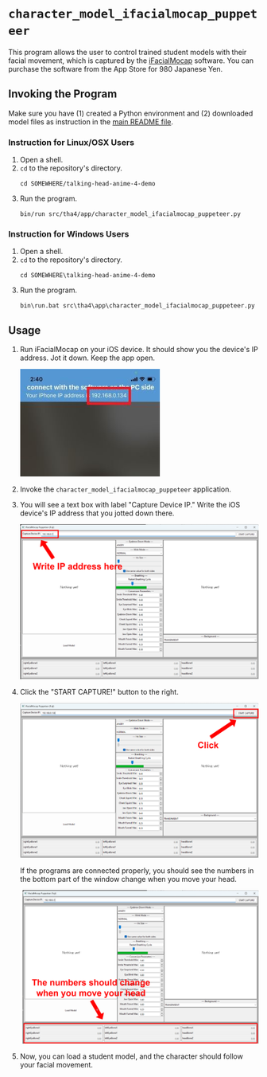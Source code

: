 # `character_model_ifacialmocap_puppeteer`

This program allows the user to control trained student models with their facial movement, which is captured by the [iFacialMocap](https://www.ifacialmocap.com/) software. You can purchase the software from the App Store for 980 Japanese Yen.

## Invoking the Program

Make sure you have (1) created a Python environment and (2) downloaded model files as instruction in the [main README file](../README.md).

### Instruction for Linux/OSX Users

1. Open a shell.
2. `cd` to the repository's directory.
   ```
   cd SOMEWHERE/talking-head-anime-4-demo
   ```
3. Run the program.
   ```
   bin/run src/tha4/app/character_model_ifacialmocap_puppeteer.py
   ```   

### Instruction for Windows Users

1. Open a shell.
2. `cd` to the repository's directory.
   ```
   cd SOMEWHERE\talking-head-anime-4-demo
   ```
3. Run the program.
   ```
   bin\run.bat src\tha4\app\character_model_ifacialmocap_puppeteer.py
   ```

## Usage

1. Run iFacialMocap on your iOS device. It should show you the device's IP address. Jot it down. Keep the app open.

   ![IP address in iFacialMocap screen](images/ifacialmocap_ip.jpg "IP address in iFacialMocap screen")

2. Invoke the `character_model_ifacialmocap_puppeteer` application.

3. You will see a text box with label "Capture Device IP." Write the iOS device's IP address that you jotted down there.

   ![Write IP address of your iOS device in the 'Capture Device IP' text box.](images/ifacialmocap-puppeteer-device-ip.png "Write IP address of your iOS device in the 'Capture Device IP' text box.")

4. Click the "START CAPTURE!" button to the right.

   ![Click the 'START CAPTURE!' button.](images/ifacialmocap-puppeteer-start-capture.png "Click the 'START CAPTURE!' button.")

   If the programs are connected properly, you should see the numbers in the bottom part of the window change when you move your head.

   ![The numbers in the bottom part of the window should change when you move your head.](images/ifacialmocap-puppeteer-moving-numbers.png "The numbers in the bottom part of the window should change when you move your head.")

5. Now, you can load a student model, and the character should follow your facial movement.